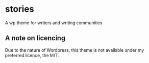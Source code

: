 # stories

A wp theme for writers and writing communities

## A note on licencing

Due to the nature of Wordpress, this theme is not available under my preferred licence, the MIT. 
